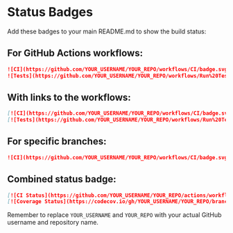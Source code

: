 # Status Badges

Add these badges to your main README.md to show the build status:

## For GitHub Actions workflows:

```markdown
![CI](https://github.com/YOUR_USERNAME/YOUR_REPO/workflows/CI/badge.svg)
![Tests](https://github.com/YOUR_USERNAME/YOUR_REPO/workflows/Run%20Tests/badge.svg)
```

## With links to the workflows:

```markdown
[![CI](https://github.com/YOUR_USERNAME/YOUR_REPO/workflows/CI/badge.svg)](https://github.com/YOUR_USERNAME/YOUR_REPO/actions/workflows/ci.yml)
[![Tests](https://github.com/YOUR_USERNAME/YOUR_REPO/workflows/Run%20Tests/badge.svg)](https://github.com/YOUR_USERNAME/YOUR_REPO/actions/workflows/test.yml)
```

## For specific branches:

```markdown
![CI](https://github.com/YOUR_USERNAME/YOUR_REPO/workflows/CI/badge.svg?branch=main)
```

## Combined status badge:

```markdown
[![CI Status](https://github.com/YOUR_USERNAME/YOUR_REPO/actions/workflows/ci.yml/badge.svg)](https://github.com/YOUR_USERNAME/YOUR_REPO/actions/workflows/ci.yml)
[![Coverage Status](https://codecov.io/gh/YOUR_USERNAME/YOUR_REPO/branch/main/graph/badge.svg)](https://codecov.io/gh/YOUR_USERNAME/YOUR_REPO)
```

Remember to replace `YOUR_USERNAME` and `YOUR_REPO` with your actual GitHub username and repository name.
